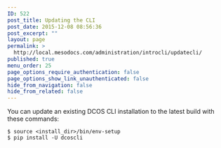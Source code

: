 ```yaml
---
ID: 522
post_title: Updating the CLI
post_date: 2015-12-08 08:56:36
post_excerpt: ""
layout: page
permalink: >
  http://local.mesodocs.com/administration/introcli/updatecli/
published: true
menu_order: 25
page_options_require_authentication: false
page_options_show_link_unauthenticated: false
hide_from_navigation: false
hide_from_related: false
---
```

You can update an existing DCOS CLI installation to the latest build with these commands:

    $ source <install_dir>/bin/env-setup
    $ pip install -U dcoscli